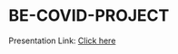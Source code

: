 # BE-COVID-PROJECT

Presentation Link: [Click here](https://docs.google.com/presentation/d/1oGWrqL1oj0yZ8hOwvE9HU82v_hqVfSNXGGArXLBcrfc/edit?usp=sharing)
